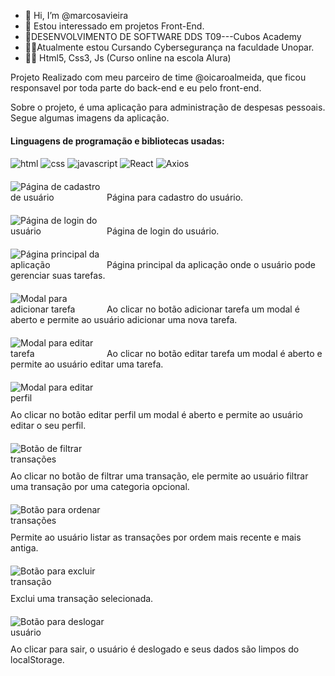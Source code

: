 - 👋 Hi, I’m @marcosavieira
- 👀 Estou interessado em projetos Front-End.
- 👨‍DESENVOLVIMENTO DE SOFTWARE DDS T09---Cubos Academy
- 🧑‍🎓Atualmente estou Cursando Cybersegurança na faculdade Unopar.
- 👨‍🎓 Html5, Css3, Js (Curso online na escola Alura)

Projeto Realizado com meu parceiro de time @oicaroalmeida, que ficou
responsavel por toda parte do back-end e eu pelo front-end.

Sobre o projeto, é uma aplicação para administração de despesas pessoais.
Segue algumas imagens da aplicação.

<div style="margin-top: 20px; margin-bottom: 20px;">
  <h4>Linguagens de programação e bibliotecas usadas:</h4>
  <div>
    <img src="https://cdn-icons-png.flaticon.com/128/226/226269.png" alt="html" style="max-width: 150px; height: auto;">
    <img src="https://cdn-icons-png.flaticon.com/128/5968/5968242.png" alt="css" style="max-width: 150px; height: auto;">
    <img src="https://cdn-icons-png.flaticon.com/128/5968/5968292.png" alt="javascript" style="max-width: 150px; height: auto;">
    <img src="https://cdn.icon-icons.com/icons2/2699/PNG/512/react_js_logo_icon_168092.png" alt="React" style="max-width: 150px; height: auto;">
    <img src="https://user-images.githubusercontent.com/43313420/105883616-57dbeb00-6007-11eb-9df2-de0e2a42655c.png" alt="Axios" style="max-width: 150px; height: auto;">
  </div> 
</div>

<div style="margin-top: 20px; margin-bottom: 20px;">
  <img src="https://i.imgur.com/3P4ezcL.jpg" alt="Página de cadastro de usuário" style="max-width: 150px; height: auto;">
  <span>Página para cadastro do usuário.</span>
</div>

<div style="margin-top: 20px; margin-bottom: 20px;">
  <img src="https://i.imgur.com/k3iwmZ7.png" alt="Página de login do usuário" style="max-width: 150px; height: auto;">
  <span>Página de login do usuário.</span>
</div>

<div style="margin-top: 20px; margin-bottom: 20px;">
  <img src="https://i.imgur.com/cgCit3U.png" alt="Página principal da aplicação" style="max-width: 150px; height: auto;">
  <span>Página principal da aplicação onde o usuário pode gerenciar suas tarefas.</span>
</div>

<div style="margin-top: 20px; margin-bottom: 20px;">
  <img src="https://i.imgur.com/uDmjDIp.png" alt="Modal para adicionar tarefa" style="max-width: 150px; height: auto;">
  <span>Ao clicar no botão adicionar tarefa um modal é aberto e permite ao usuário adicionar uma nova tarefa.</span>
</div>

<div style="margin-top: 20px; margin-bottom: 20px;">
  <img src="https://i.imgur.com/lhk52u2.png" alt="Modal para editar tarefa" style="max-width: 150px; height: auto;">
  <span>Ao clicar no botão editar tarefa um modal é aberto e permite ao usuário editar uma tarefa.</span>
</div>

<div style="margin-top: 20px; margin-bottom: 20px;">
  <img src="https://i.imgur.com/fjQP4kR.png" alt="Modal para editar perfil" style="max-width: 150px; height: auto;">
  <span style="display: block; margin-top: 10px;">Ao clicar no botão editar perfil um modal é aberto e permite ao usuário editar o seu perfil.</span>
</div>

<div style="margin-top: 20px; margin-bottom: 20px;">
  <img src="https://i.imgur.com/wgaYx9U.png" alt="Botão de filtrar transações" style="max-width: 150px; height: auto;">
  <span style="display: block; margin-top: 10px;">Ao clicar no botão de filtrar uma transação, ele permite ao usuário filtrar uma transação por uma categoria opcional.</span>
</div>

<div style="margin-top: 20px; margin-bottom: 20px;">
  <img src="https://i.imgur.com/IWOrO71.png" alt="Botão para ordenar transações" style="max-width: 150px; height: auto;">
  <span style="display: block; margin-top: 10px;">Permite ao usuário listar as transações por ordem mais recente e mais antiga.</span>
</div>

<div style="margin-top: 20px; margin-bottom: 20px;">
  <img src="https://i.imgur.com/BwFaZW9.png" alt="Botão para excluir transação" style="max-width: 150px; height: auto;">
  <span style="display: block; margin-top: 10px;">Exclui uma transação selecionada.</span>
</div>

<div style="margin-top: 20px; margin-bottom: 20px;">
  <img src="https://i.imgur.com/v0EaqOF.png" alt="Botão para deslogar usuário" style="max-width: 150px; height: auto;">
  <span style="display: block; margin-top: 10px;">Ao clicar para sair, o usuário é deslogado e seus dados são limpos do localStorage.</span>
</div>

<!---
marcosavieira/marcosavieira is a ✨ special ✨ repository because its `README.md` (this file) appears on your GitHub profile.
You can click the Preview link to take a look at your changes.
--->

